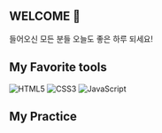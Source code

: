 ## WELCOME 👋
들어오신 모든 분들 오늘도 좋은 하루 되세요!

## My Favorite tools
![HTML5](https://img.shields.io/badge/-HTML5-F05032?style=for-the-badge&logo=HTML5&logoColor=ffffff)
![CSS3](https://img.shields.io/badge/-CSS3-007ACC?style=for-the-badge&logo=css3)
![JavaScript](https://img.shields.io/badge/-JavaScript-%23F7DF1C?style=for-the-badge&logo=JavaScript&logoColor=000000&labelColor=%23F7DF1C&color=%23FFCE5A)

## My Practice 


<!--
**2taewon/2taewon** is a ✨ _special_ ✨ repository because its `README.md` (this file) appears on your GitHub profile.

Here are some ideas to get you started:

- 🔭 I’m currently working on ...
- 🌱 I’m currently learning ...
- 👯 I’m looking to collaborate on ...
- 🤔 I’m looking for help with ...
- 💬 Ask me about ...
- 📫 How to reach me: ...
- 😄 Pronouns: ...
- ⚡ Fun fact: ...
-->
